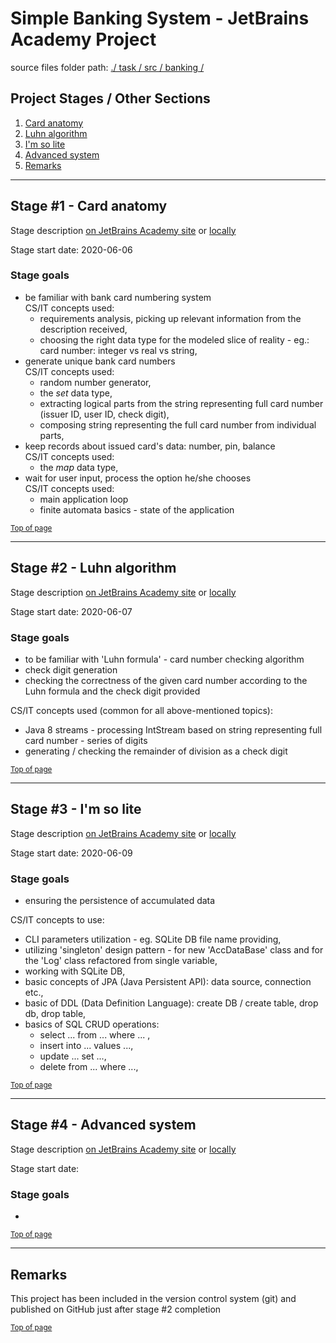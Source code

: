 <a name="pgtop"></a>

# Simple Banking System - JetBrains Academy Project

<a name="0"></a><a name="stages"></a>

source files folder path: [./ task / src / banking /](./task/src/banking/)

## Project Stages / Other Sections

1. [Card anatomy](#stage1)
2. [Luhn algorithm](#stage2)
3. [I'm so lite](#stage3)
4. [Advanced system](#stage4)
5. [Remarks](#remarks)

---

<a name="1"></a><a name="stage1"></a>

## Stage #1 - Card anatomy

Stage description [on JetBrains Academy site](https://hyperskill.org/projects/93/stages/515/implement) or [locally](./Card%20anatomy/task.html)

Stage start date: 2020-06-06

### Stage goals

* be familiar with bank card numbering system<br>CS/IT concepts used: 
  * requirements analysis, picking up relevant information from the description received,
  * choosing the right data type for the modeled slice of reality - eg.: card number: integer vs real vs string,
* generate unique bank card numbers<br>CS/IT concepts used: 
  * random number generator,
  * the _set_ data type, 
  * extracting logical parts from the string representing full card number (issuer ID,  user ID, check digit),
  * composing string representing the full card number from individual  parts,
* keep records about issued card's data: number, pin, balance<br>CS/IT concepts used: 
  * the _map_ data type,
* wait for user input, process the option he/she chooses<br>CS/IT concepts used:
  * main application  loop
  * finite automata basics - state of the application

<sub>[Top of page](#pgtop)<sub>

---

<a name="2"></a><a name="stage2"></a>

## Stage #2 - Luhn algorithm

Stage description [on JetBrains Academy site](https://hyperskill.org/projects/93/stages/516/implement) or [locally](./Luhn%20algorithm/task.html)

Stage start date: 2020-06-07

### Stage goals

* to be familiar with 'Luhn formula' - card number checking algorithm
* check digit generation
* checking the correctness of the given card number according to the Luhn formula and the check digit provided

CS/IT concepts used (common for all above-mentioned topics):

* Java 8 streams - processing IntStream based on string representing full card number - series of digits 
* generating / checking the remainder of division as a check digit

<sub>[Top of page](#pgtop)<sub>

---

<a name="3"></a><a name="stage3"></a>

## Stage #3 - I'm so lite

Stage description [on JetBrains Academy site](https://hyperskill.org/projects/93/stages/517/implement) or [locally](./I'm%20so%20lite/task.html)

Stage start date: 2020-06-09

### Stage goals

* ensuring the persistence of accumulated data

CS/IT concepts to use:

* CLI parameters utilization - eg. SQLite DB file name providing,
* utilizing 'singleton' design  pattern - for new 'AccDataBase' class and for the 'Log' class refactored from single variable,
* working with SQLite DB,
* basic concepts of JPA (Java Persistent API): data source, connection etc.,
* basic of DDL (Data Definition Language): create DB / create table, drop db, drop table,
* basics of SQL CRUD operations: 
  * select ... from ... where ... , 
  * insert into ... values ..., 
  * update ... set ...,
  * delete from ... where ...,

<sub>[Top of page](#pgtop)<sub>

---

<a name="4"></a><a name="stage4"></a>

## Stage #4 - Advanced system

Stage description [on JetBrains Academy site](https://hyperskill.org/projects/93/stages/518/implement) or [locally](./Advanced%20system/task.html)

Stage start date: <not yet>

### Stage goals

* 

<sub>[Top of page](#pgtop)<sub>

---

<a name="5"></a><a name="remarks"></a>

## Remarks

This project has been included in the version control system (git) and published on GitHub just after stage #2 completion



<sub>[Top of page](#pgtop)<sub>